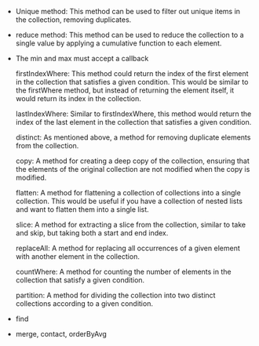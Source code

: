  
- Unique method: This method can be used to filter out unique items in the collection, removing duplicates.  
- reduce method: This method can be used to reduce the collection to a single value by applying a cumulative function to each element.


- The min and max must accept a callback

    firstIndexWhere: This method could return the index of the first element in the collection that satisfies a given condition. This would be similar to the firstWhere method, but instead of returning the element itself, it would return its index in the collection.

    lastIndexWhere: Similar to firstIndexWhere, this method would return the index of the last element in the collection that satisfies a given condition.

    distinct: As mentioned above, a method for removing duplicate elements from the collection.

    copy: A method for creating a deep copy of the collection, ensuring that the elements of the original collection are not modified when the copy is modified.

    flatten: A method for flattening a collection of collections into a single collection. This would be useful if you have a collection of nested lists and want to flatten them into a single list.

    slice: A method for extracting a slice from the collection, similar to take and skip, but taking both a start and end index.

    replaceAll: A method for replacing all occurrences of a given element with another element in the collection.

    countWhere: A method for counting the number of elements in the collection that satisfy a given condition.

    partition: A method for dividing the collection into two distinct collections according to a given condition.

- find
- merge, contact, orderByAvg